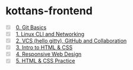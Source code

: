 # kottans-frontend
<ul class="task-list">
<li class="task-item"><input type="checkbox" id="" disabled="" class="task-list-item-checkbox" checked=""> <a href="#git-basics">0. Git Basics</a></li>
<li class="task-item"><input type="checkbox" id="" disabled="" class="task-list-item-checkbox" checked=""> <a href="#linux-cli">1. Linux CLI and Networking</a></li>
<li class="task-item"><input type="checkbox" id="" disabled="" class="task-list-item-checkbox" checked=""> <a href="#git-collaboration">2. VCS (hello gitty), GitHub and Collaboration</a></li>
<li class="task-item"><input type="checkbox" id="" disabled="" class="task-list-item-checkbox" checked=""> <a href="#intro-to-html-and-css">3. Intro to HTML & CSS</a></li>
<li class="task-item"><input type="checkbox" id="" disabled="" class="task-list-item-checkbox" checked=""> <a href="#responsive-web-design">4. Responsive Web Design</a></li>
<li class="task-item"><input type="checkbox" id="" disabled="" class="task-list-item-checkbox" checked=""> <a href="#html-and-css-practice">5. HTML & CSS Practice</a></li>
</ul>
